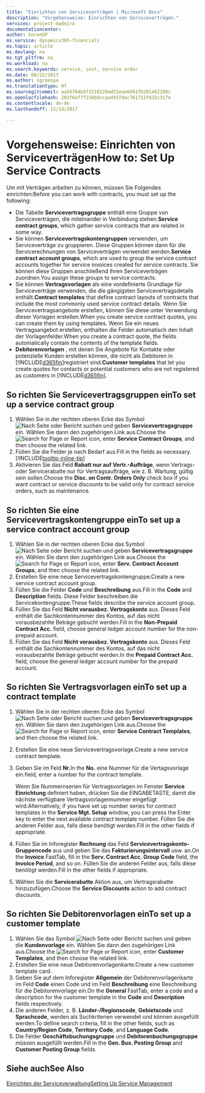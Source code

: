 ```yaml
---
title: "Einrichten von Serviceverträgen | Microsoft Docs"
description: "Vorgehensweise: Einrichten von Serviceverträgen."
services: project-madeira
documentationcenter: 
author: SorenGP
ms.service: dynamics365-financials
ms.topic: article
ms.devlang: na
ms.tgt_pltfrm: na
ms.workload: na
ms.search.keywords: service, cost, service order
ms.date: 08/22/2017
ms.author: sgroespe
ms.translationtype: HT
ms.sourcegitcommit: aa56764b5f3210229ad21eae6891fb201462209c
ms.openlocfilehash: 203f6ef7f156bdccaa491fdac761711fd32c317e
ms.contentlocale: de-de
ms.lasthandoff: 12/14/2017

---
```


# <a name="how-to-set-up-service-contracts"></a><span data-ttu-id="2f4e3-103">Vorgehensweise: Einrichten von Serviceverträgen</span><span class="sxs-lookup"><span data-stu-id="2f4e3-103">How to: Set Up Service Contracts</span></span>
<span data-ttu-id="2f4e3-104">Um mit Verträgen arbeiten zu können, müssen Sie Folgendes einrichten:</span><span class="sxs-lookup"><span data-stu-id="2f4e3-104">Before you can work with contracts, you must set up the following:</span></span> 

* <span data-ttu-id="2f4e3-105">Die Tabelle **Servicevertragsgruppe** enthält eine Gruppe von Serviceverträgen, die miteinander in Verbindung stehen.</span><span class="sxs-lookup"><span data-stu-id="2f4e3-105">**Service contract groups**, which gather service contracts that are related in some way.</span></span>
* <span data-ttu-id="2f4e3-106">Sie können **Servicevertragskontengruppen** verwenden, um Serviceverträge zu gruppieren. Diese Gruppen können dann für die Servicerechnungen von Serviceverträgen verwendet werden.</span><span class="sxs-lookup"><span data-stu-id="2f4e3-106">**Service contract account groups**, which are used to group the service contract accounts together for service invoices created for service contracts.</span></span> <span data-ttu-id="2f4e3-107">Sie können diese Gruppen anschließend Ihren Serviceverträgen zuordnen.</span><span class="sxs-lookup"><span data-stu-id="2f4e3-107">You assign these groups to service contracts.</span></span>  
* <span data-ttu-id="2f4e3-108">Sie können **Vertragsvorlagen** als eine vordefinierte Grundlage für Serviceverträge verwenden, die die gängigsten Servicevertragsdetails enthält.</span><span class="sxs-lookup"><span data-stu-id="2f4e3-108">**Contract templates** that define contract layouts of contracts that include the most commonly used service contract details.</span></span> <span data-ttu-id="2f4e3-109">Wenn Sie Servicevertragsangebote erstellen, können Sie diese unter Verwendung dieser Vorlagen erstellen.</span><span class="sxs-lookup"><span data-stu-id="2f4e3-109">When you create service contract quotes, you can create them by using templates.</span></span> <span data-ttu-id="2f4e3-110">Wenn Sie ein neues Vertragsangebot erstellen, enthalten die Felder automatisch den Inhalt der Vorlagenfelder.</span><span class="sxs-lookup"><span data-stu-id="2f4e3-110">When you create a contract quote, the fields automatically contain the contents of the template fields.</span></span>
* <span data-ttu-id="2f4e3-111">**Debitorenvorlagen** , mit denen Sie Angebote für Kontakte oder potenzielle Kunden erstellen können, die nicht als Debitoren in [!INCLUDE[d365fin](includes/d365fin_md.md)]registriert sind.</span><span class="sxs-lookup"><span data-stu-id="2f4e3-111">**Customer templates** that let you create quotes for contacts or potential customers who are not registered as customers in [!INCLUDE[d365fin](includes/d365fin_md.md)].</span></span>  

## <a name="to-set-up-a-service-contract-group"></a><span data-ttu-id="2f4e3-112">So richten Sie Servicevertragsgruppen ein</span><span class="sxs-lookup"><span data-stu-id="2f4e3-112">To set up a service contract group</span></span>  
1. <span data-ttu-id="2f4e3-113">Wählen Sie in der rechten oberen Ecke das Symbol ![Nach Seite oder Bericht suchen](media/ui-search/search_small.png "Nach Seite oder Bericht suchen") und geben **Servicevertragsgruppe** ein. Wählen Sie dann den zugehörigen Link aus.</span><span class="sxs-lookup"><span data-stu-id="2f4e3-113">Choose the ![Search for Page or Report](media/ui-search/search_small.png "Search for Page or Report icon") icon, enter **Service Contract Groups**, and then choose the related link.</span></span>  
2. <span data-ttu-id="2f4e3-114">Füllen Sie die Felder je nach Bedarf aus.</span><span class="sxs-lookup"><span data-stu-id="2f4e3-114">Fill in the fields as necessary.</span></span> [!INCLUDE[tooltip-inline-tip](includes/tooltip-inline-tip_md.md)]
3. <span data-ttu-id="2f4e3-115">Aktivieren Sie das Feld **Rabatt nur auf Vertr.-Aufträge**, wenn Vertrags- oder Servicerabatte nur für Vertragsaufträge, wie z. B. Wartung, gültig sein sollen.</span><span class="sxs-lookup"><span data-stu-id="2f4e3-115">Choose the **Disc. on Contr. Orders Only** check box if you want contract or service discounts to be valid only for contract service orders, such as maintenance.</span></span>  

## <a name="to-set-up-a-service-contract-account-group"></a><span data-ttu-id="2f4e3-116">So richten Sie eine Servicevertragskontengruppe ein</span><span class="sxs-lookup"><span data-stu-id="2f4e3-116">To set up a service contract account group</span></span>  
1. <span data-ttu-id="2f4e3-117">Wählen Sie in der rechten oberen Ecke das Symbol ![Nach Seite oder Bericht suchen](media/ui-search/search_small.png "Nach Seite oder Bericht suchen") und geben **Servicevertragsgruppe** ein. Wählen Sie dann den zugehörigen Link aus.</span><span class="sxs-lookup"><span data-stu-id="2f4e3-117">Choose the ![Search for Page or Report](media/ui-search/search_small.png "Search for Page or Report icon") icon, enter **Serv. Contract Account Groups**, and then choose the related link.</span></span>  
2. <span data-ttu-id="2f4e3-118">Erstellen Sie eine neue Servicevertragskontengruppe.</span><span class="sxs-lookup"><span data-stu-id="2f4e3-118">Create a new service contract account group.</span></span>   
3. <span data-ttu-id="2f4e3-119">Füllen Sie die Felder **Code** und **Beschreibung** aus.</span><span class="sxs-lookup"><span data-stu-id="2f4e3-119">Fill in the **Code** and **Description** fields.</span></span> <span data-ttu-id="2f4e3-120">Diese Felder beschreiben die Servicekontengruppe.</span><span class="sxs-lookup"><span data-stu-id="2f4e3-120">These fields describe the service account group.</span></span>  
4. <span data-ttu-id="2f4e3-121">Füllen Sie das Feld **Nicht vorausbez. Vertragskonto** aus. Dieses Feld enthält die Sachkontennummer des Kontos, auf das nicht vorausbezahlte Beträge gebucht werden.</span><span class="sxs-lookup"><span data-stu-id="2f4e3-121">Fill in the **Non-Prepaid Contract Acc.** field, choose general ledger account number for the non-prepaid account.</span></span>  
5. <span data-ttu-id="2f4e3-122">Füllen Sie das Feld **Nicht vorausbez. Vertragskonto** aus. Dieses Feld enthält die Sachkontennummer des Kontos, auf das nicht vorausbezahlte Beträge gebucht werden.</span><span class="sxs-lookup"><span data-stu-id="2f4e3-122">In the **Prepaid Contract Acc.** field, choose the general ledger account number for the prepaid account.</span></span>  

## <a name="to-set-up-a-contract-template"></a><span data-ttu-id="2f4e3-123">So richten Sie Vertragsvorlagen ein</span><span class="sxs-lookup"><span data-stu-id="2f4e3-123">To set up a contract template</span></span>  
1. <span data-ttu-id="2f4e3-124">Wählen Sie in der rechten oberen Ecke das Symbol ![Nach Seite oder Bericht suchen](media/ui-search/search_small.png "Nach Seite oder Bericht suchen") und geben **Servicevertragsgruppe** ein. Wählen Sie dann den zugehörigen Link aus.</span><span class="sxs-lookup"><span data-stu-id="2f4e3-124">Choose the ![Search for Page or Report](media/ui-search/search_small.png "Search for Page or Report icon") icon, enter **Service Contract Templates**, and then choose the related link.</span></span>  
2. <span data-ttu-id="2f4e3-125">Erstellen Sie eine neue Servicevertragsvorlage.</span><span class="sxs-lookup"><span data-stu-id="2f4e3-125">Create a new service contract template.</span></span>  
3. <span data-ttu-id="2f4e3-126">Geben Sie im Feld **Nr.**</span><span class="sxs-lookup"><span data-stu-id="2f4e3-126">In the **No.**</span></span> <span data-ttu-id="2f4e3-127">eine Nummer für die Vertagsvorlage ein.</span><span class="sxs-lookup"><span data-stu-id="2f4e3-127">field, enter a number for the contract template.</span></span>  
  
     <span data-ttu-id="2f4e3-128">Wenn Sie Nummernserien für Vertragsvorlagen im Fenster **Service Einrichtung** definiert haben, drücken Sie die EINGABETASTE, damit die nächste verfügbare Vertragsvorlagennummer eingefügt wird.</span><span class="sxs-lookup"><span data-stu-id="2f4e3-128">Alternatively, if you have set up number series for contract templates in the **Service Mgt. Setup** window, you can press the Enter key to enter the next available contract template number.</span></span> <span data-ttu-id="2f4e3-129">Füllen Sie die anderen Felder aus, falls diese benötigt werden.</span><span class="sxs-lookup"><span data-stu-id="2f4e3-129">Fill in the other fields if appropriate.</span></span>  
  
4. <span data-ttu-id="2f4e3-130">Füllen Sie im Inforegister **Rechnung** das Feld **Servicevertragskonto-Gruppencode** aus und geben Sie das **Fakturierungsintervall** usw. an.</span><span class="sxs-lookup"><span data-stu-id="2f4e3-130">On the **Invoice** FastTab, fill in the **Serv. Contract Acc. Group Code** field, the **Invoice Period**, and so on.</span></span> <span data-ttu-id="2f4e3-131">Füllen Sie die anderen Felder aus, falls diese benötigt werden.</span><span class="sxs-lookup"><span data-stu-id="2f4e3-131">Fill in the other fields if appropriate.</span></span>  
5. <span data-ttu-id="2f4e3-132">Wählen Sie die **Servicerabatte** Aktion aus, um Vertragsrabatte hinzuzufügen.</span><span class="sxs-lookup"><span data-stu-id="2f4e3-132">Choose the **Service Discounts** action to add contract discounts.</span></span>  

## <a name="to-set-up-a-customer-template"></a><span data-ttu-id="2f4e3-133">So richten Sie Debitorenvorlagen ein</span><span class="sxs-lookup"><span data-stu-id="2f4e3-133">To set up a customer template</span></span>  
1. <span data-ttu-id="2f4e3-134">Wählen Sie das Symbol ![Nach Seite oder Bericht suchen](media/ui-search/search_small.png "Nach Seite oder Bericht suchen") und geben die **Kundenvorlage** ein. Wählen Sie dann den zugehörigen Link aus.</span><span class="sxs-lookup"><span data-stu-id="2f4e3-134">Choose the ![Search for Page or Report](media/ui-search/search_small.png "Search for Page or Report icon") icon, enter **Customer Templates**, and then choose the related link.</span></span>  
2. <span data-ttu-id="2f4e3-135">Erstellen Sie eine neue Debitorenvorlagenkarte.</span><span class="sxs-lookup"><span data-stu-id="2f4e3-135">Create a new customer template card.</span></span>  
3. <span data-ttu-id="2f4e3-136">Geben Sie auf dem Inforegister **Allgemein** der Debitorenvorlagenkarte im Feld **Code** einen Code und im Feld **Beschreibung** eine Beschreibung für die Debitorenvorlage ein.</span><span class="sxs-lookup"><span data-stu-id="2f4e3-136">On the **General** FastTab, enter a code and a description for the customer template in the **Code** and **Description** fields respectively.</span></span> 
4. <span data-ttu-id="2f4e3-137">Die anderen Felder, z. B. **Länder-/Regionscode**, **Gebietscode** und **Sprachcode**, werden als Suchkriterien verwendet und können ausgefüllt werden.</span><span class="sxs-lookup"><span data-stu-id="2f4e3-137">To define search criteria, fill in the other fields, such as **Country/Region Code**, **Territory Code**, and **Language Code**.</span></span>  
5. <span data-ttu-id="2f4e3-138">Die Felder **Geschäftsbuchungsgruppe** und **Debitorenbuchungsgruppe** müssen ausgefüllt werden.</span><span class="sxs-lookup"><span data-stu-id="2f4e3-138">Fill in the **Gen. Bus. Posting Group** and **Customer Posting Group** fields.</span></span>  

## <a name="see-also"></a><span data-ttu-id="2f4e3-139">Siehe auch</span><span class="sxs-lookup"><span data-stu-id="2f4e3-139">See Also</span></span>
[<span data-ttu-id="2f4e3-140">Einrichten der Serviceverwaltung</span><span class="sxs-lookup"><span data-stu-id="2f4e3-140">Setting Up Service Management</span></span>](service-setup-service.md)
